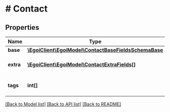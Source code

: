 # # Contact

## Properties

Name | Type | Description | Notes
------------ | ------------- | ------------- | -------------
**base** | [**\EgoiClient\EgoiModel\ContactBaseFieldsSchemaBase**](ContactBaseFieldsSchemaBase.md) |  | [optional]
**extra** | [**\EgoiClient\EgoiModel\ContactExtraFields[]**](ContactExtraFields.md) | Array of the contact&#39;s extra fields | [optional]
**tags** | **int[]** | Array of tags for this contact | [optional] [readonly]

[[Back to Model list]](../../README.md#models) [[Back to API list]](../../README.md#endpoints) [[Back to README]](../../README.md)
